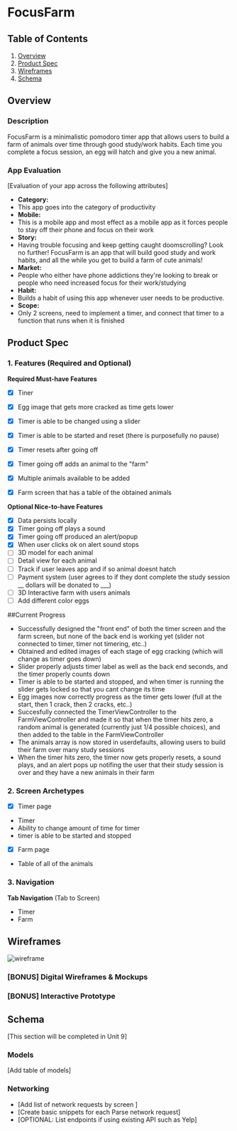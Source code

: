 # FocusFarm

## Table of Contents

1. [Overview](#Overview)
2. [Product Spec](#Product-Spec)
3. [Wireframes](#Wireframes)
4. [Schema](#Schema)

## Overview

### Description

FocusFarm is a minimalistic pomodoro timer app that allows users to build a farm of animals over time through good study/work habits. Each time you complete a focus session, an egg will hatch and give you a new animal.

### App Evaluation

[Evaluation of your app across the following attributes]
- **Category:**
- This app goes into the category of productivity
- **Mobile:**
- This is a mobile app and most effect as a mobile app as it forces people to stay off their phone and focus on their work
- **Story:**
- Having trouble focusing and keep getting caught doomscrolling? Look no further! FocusFarm is an app that will build good study and work habits, and all the while you get to build a farm of cute animals!
- **Market:**
- People who either have phone addictions they're looking to break or people who need increased focus for their work/studying
- **Habit:**
- Builds a habit of using this app whenever user needs to be productive.
- **Scope:**
- Only 2 screens, need to implement a timer, and connect that timer to a function that runs when it is finished

## Product Spec

### 1. Features (Required and Optional)

**Required Must-have Features**

- [x] Tiner
- [x] Egg image that gets more cracked as time gets lower
- [x] Timer is able to be changed using a slider
- [x] Timer is able to be started and reset (there is purposefully no pause)
- [x] Timer resets after going off
- [x] Timer going off adds an animal to the "farm"
- [x] Multiple animals available to be added
- [x] Farm screen that has a table of the obtained animals

  

**Optional Nice-to-have Features**


- [x] Data persists locally
- [x] Timer going off plays a sound
- [x] Timer going off produced an alert/popup
- [x] When user clicks ok on alert sound stops
- [ ] 3D model for each animal
- [ ] Detail view for each animal
- [ ] Track if user leaves app and if so animal doesnt hatch
- [ ] Payment system (user agrees to if they dont complete the study session __ dollars will be donated to ___)
- [ ] 3D Interactive farm with users animals
- [ ] Add different color eggs

##Current Progress
- Successfully designed the "front end" of both the timer screen and the farm screen, but none of the back end is working yet (slider not connected to timer, timer not timering, etc..)
- Obtained and edited images of each stage of egg cracking (which will change as timer goes down)
- Slider properly adjusts timer label as well as the back end seconds, and the timer properly counts down
- Timer is able to be started and stopped, and when timer is running the slider gets locked so that you cant change its time
- Egg images now correctly progress as the timer gets lower (full at the start, then 1 crack, then 2 cracks, etc..)
- Succesfully connected the TimerViewController to the FarmViewController and made it so that when the timer hits zero, a random animal is generated (currently just 1/4 possible choices), and then added to the table in the FarmViewController
- The animals array is now stored in userdefaults, allowing users to build their farm over many study sessions
- When the timer hits zero, the timer now gets properly resets, a sound plays, and an alert pops up notifing the user that their study session is over and they have a new animals in their farm
  
  

  


### 2. Screen Archetypes

- [x] Timer page
* Timer
* Ability to change amount of time for timer
* timer is able to be started and stopped

- [x] Farm page
* Table of all of the animals


### 3. Navigation

**Tab Navigation** (Tab to Screen)

* Timer
* Farm



## Wireframes

![wireframe](https://github.com/JacobMartinage/FocusFarm/assets/62039158/b27ef4e1-1d5e-4027-8b5a-e2bab8dd6457)




### [BONUS] Digital Wireframes & Mockups

### [BONUS] Interactive Prototype

## Schema 

[This section will be completed in Unit 9]

### Models

[Add table of models]

### Networking

- [Add list of network requests by screen ]
- [Create basic snippets for each Parse network request]
- [OPTIONAL: List endpoints if using existing API such as Yelp]
